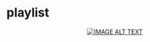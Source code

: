 # playlist
<div align="center">
  <a href="https://www.youtube.com/watch?v=LOZuxwVk7TU"><img src="http://i3.ytimg.com/vi/LOZuxwVk7TU/hqdefault.jpg" alt="IMAGE ALT TEXT"></a>
</div>
